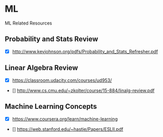# ML
ML Related Resources

## Probability and Stats Review
- [x] http://www.kevjohnson.org/pdfs/Probability_and_Stats_Refresher.pdf

## Linear Algebra Review
- [x] https://classroom.udacity.com/courses/ud953/
- [] http://www.cs.cmu.edu/~zkolter/course/15-884/linalg-review.pdf

## Machine Learning Concepts
- [x] https://www.coursera.org/learn/machine-learning
- [] https://web.stanford.edu/~hastie/Papers/ESLII.pdf
